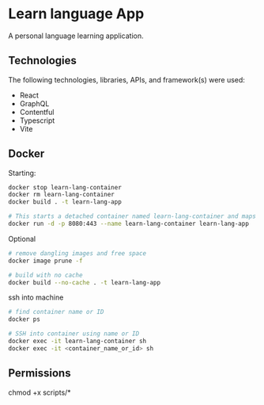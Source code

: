 # Learn language App

A personal language learning application.

## Technologies
The following technologies, libraries, APIs, and framework(s) were used:
- React
- GraphQL
- Contentful
- Typescript
- Vite


## Docker

Starting:

```bash
docker stop learn-lang-container
docker rm learn-lang-container
docker build . -t learn-lang-app

# This starts a detached container named learn-lang-container and maps port 8080 to NGINX port 443.
docker run -d -p 8080:443 --name learn-lang-container learn-lang-app
```

Optional

```bash
# remove dangling images and free space
docker image prune -f

# build with no cache
docker build --no-cache . -t learn-lang-app
```

ssh into machine

```bash 
# find container name or ID
docker ps

# SSH into container using name or ID
docker exec -it learn-lang-container sh
docker exec -it <container_name_or_id> sh
```

## Permissions

chmod +x scripts/*